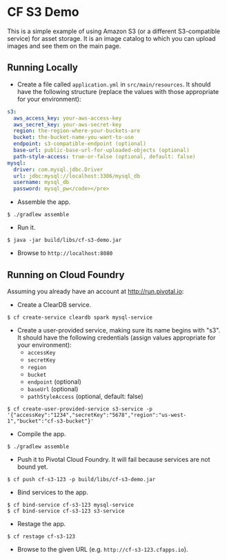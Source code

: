 # CF S3 Demo

This is a simple example of using Amazon S3 (or a different S3-compatible service) for asset storage. It is an image catalog to which you can upload images and see them on the main page.

## Running Locally

* Create a file called `application.yml` in `src/main/resources`. It should have the following structure (replace the values with those appropriate for your environment):

```yaml
s3:
  aws_access_key: your-aws-access-key
  aws_secret_key: your-aws-secret-key
  region: the-region-where-your-buckets-are
  bucket: the-bucket-name-you-want-to-use
  endpoint: s3-compatible-endpoint (optional)
  base-url: public-base-url-for-uploaded-objects (optional)
  path-style-access: true-or-false (optional, default: false)
mysql:
  driver: com.mysql.jdbc.Driver
  url: jdbc:mysql://localhost:3306/mysql_db
  username: mysql_db
  password: mysql_pw</code></pre>
```

* Assemble the app.

```
$ ./gradlew assemble
```

* Run it.

```
$ java -jar build/libs/cf-s3-demo.jar
```

* Browse to `http://localhost:8080`

## Running on Cloud Foundry

Assuming you already have an account at http://run.pivotal.io:

* Create a ClearDB service.

```
$ cf create-service cleardb spark mysql-service
```

* Create a user-provided service, making sure its name begins with "s3". It should have the following credentials (assign values appropriate for your environment):
    * `accessKey`
    * `secretKey`
    * `region`
    * `bucket`
    * `endpoint` (optional)
    * `baseUrl` (optional)
    * `pathStyleAccess` (optional, default: false)
```
$ cf create-user-provided-service s3-service -p '{"accessKey":"1234","secretKey":"5678","region":"us-west-1","bucket":"cf-s3-bucket"}'
```

* Compile the app.
```
$ ./gradlew assemble
```

* Push it to Pivotal Cloud Foundry. It will fail because services are not bound yet.

```
$ cf push cf-s3-123 -p build/libs/cf-s3-demo.jar
```

* Bind services to the app.

```
$ cf bind-service cf-s3-123 mysql-service
$ cf bind-service cf-s3-123 s3-service
```

* Restage the app.

```
$ cf restage cf-s3-123
```

* Browse to the given URL (e.g. `http://cf-s3-123.cfapps.io`).
